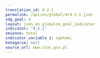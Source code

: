 ```yaml
---
translation_id: 4-2-1
permalink: /api/en/global/4/4-2-1.json
sdg_goal: 4
layout: json_en_globalne_goal_indicator
indicator: "4.2.1"
zmienne: total
indicator_variable_1: ogółem;
kategorie: null
source_url: www.stat.gov.pl
---
```

